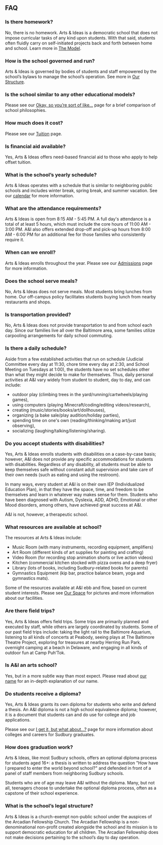 FAQ 
---


### Is there homework?

No, there is no homework. Arts & Ideas is a democratic school that does not 
impose curricular tasks of any kind upon students. With that said, students often
fluidly carry on self-initiated projects back and forth between home and
school. Learn more in [The Model](model.html).

### How is the school governed and run?

Arts & Ideas is governed by bodies of students and staff empowered by the
school’s bylaws to manage the school’s operation. See more in [Our
Structure](our-structure.html).

### Is the school similar to any other educational models?

Please see our [Okay, so you’re sort of like…](comparisons.html) page for a
brief comparison of school philosophies.

### How much does it cost?

Please see our [Tuition](tuition.html) page.

### Is financial aid available?

Yes, Arts & Ideas offers need-based financial aid to those who apply to help
offset tuition.

### What is the school’s yearly schedule?

Arts & Ideas operates with a schedule that is similar to neighboring public schools 
and includes winter break, spring break, and summer vacation. See our
[calendar](calendar.html) for more information.

### What are the attendance requirements?

Arts & Ideas is open from 8:15 AM - 5:45 PM. A full day's attendance is a total 
of at least 5 hours, which must include the core hours of 11:00 AM - 3:00 PM.
A&I also offers extended drop-off and pick-up hours from 8:00 AM - 6:00 PM
for an additional fee for those families who consistently require it.

### When can we enroll?

Arts & Ideas enrolls throughout the year. Please see our
[Admissions](admissions.html) page for more information.

### Does the school serve meals?

No, Arts & Ideas does not serve meals. Most students bring lunches from home.
Our off-campus policy facilitates students buying lunch from nearby
restaurants and shops.

### Is transportation provided?

No, Arts & Ideas does not provide transportation to and from school each day.
Since our families live all over the Baltimore area, some families utilize
carpooling arrangements for daily school commuting. 

### Is there a daily schedule?

Aside from a few established activities that run on schedule (Judicial
Committee every day at 11:30, chore time every day at 2:30, and School Meeting
on Tuesdays at 1:00), the students have no set schedules other than what they
might decide to make for themselves. Thus, daily personal activities at A&I
vary widely from student to student, day to day, and can include:

- outdoor play (climbing trees in the yard/running/cartwheels/playing games), 
- using computers (playing Minecraft/coding/editing videos/research), 
- creating (music/stories/books/art/dollhouses), 
- organizing (a bake sale/play audition/holiday parties),
- spending time on one's own (reading/thinking/making art/just observing),
- socializing (laughing/talking/listening/sharing).

### Do you accept students with disabilities?

Yes, Arts & Ideas enrolls students with disabilities on a case-by-case basis;
however, A&I does not provide any specific accommodations for students with
disabilities.  Regardless of any disability, all students must be able to keep
themselves safe without constant adult supervision and take care of their own
needs (such as eating and using the restroom). 

In many ways, every student at A&I is on their own IEP (Individualized
Education Plan), in that they have the space, time, and freedom to be
themselves and learn in whatever way makes sense for them. Students who have
been diagnosed with Autism, Dyslexia, ADD, ADHD, Emotional or other Mood
disorders, among others, have achieved great success at A&I.

A&amp;I is not, however, a therapeutic school. 

### What resources are available at school?

The resources at Arts & Ideas include: 

- Music Room (with many instruments, recording equipment, amplifiers)
- Art Room (different kinds of art supplies for painting and crafting)
- Video Room (for recording stop animation shorts or live action videos)
- Kitchen (commercial kitchen stocked with pizza ovens and a deep fryer)
- Library (lots of books, including Sudbury-related books for parents)
- Gymnastics Equipment (kip bar, practice balance beam, yoga and gymnastics mats).

Some of the resources available at A&I ebb and flow, based on current
student interests. Please see [Our Space](our-space.html) for pictures and 
more information about our facilities.

### Are there field trips?

Yes, Arts & Ideas offers field trips. Some trips are primarily planned and
executed by staff, while others are largely coordinated by students. Some of
our past field trips include: taking the light rail to the Baltimore Aquarium,
listening to all kinds of concerts at Peabody, seeing plays at The Baltimore
Theatre Project, exploring for treasures at nearby Herring Run Park, overnight
camping at a beach in Delaware, and engaging in all kinds of outdoor fun at
Camp Puh’Tok. 

### Is A&I an arts school?

Yes, but in a more subtle way than most expect.  Please read about [our
name](Name.html) for an in-depth explanation of our name.

### Do students receive a diploma?

Yes, Arts & Ideas grants its own diploma for students who write and defend a
thesis.  An A&I diploma is not a high school equivalence diploma; however, it is
a document that students can and do use for college and job applications. 

Please see our [I get it, but what about…?](confusions.html) page for more
information about colleges and careers for Sudbury graduates.

### How does graduation work?

Arts & Ideas, like most Sudbury schools, offers an optional diploma process
for students aged 16+: a thesis is written to address the question "How have I
prepared to enter the world beyond school?" and defended in front of a panel
of staff members from neighboring Sudbury schools.

Students who are of age may leave A&I without the diploma. Many, but not all,
teenagers choose to undertake the optional diploma process, often as a
capstone of their school experience.

### What is the school’s legal structure?

Arts & Ideas is a church-exempt non-public school under the auspices of the
Arcadian Fellowship Church. The Arcadian Fellowship is a non-denominational
non-profit created alongside the school and its mission is to support democratic
education for all children. The Arcadian Fellowship does not make decisions
pertaining to the school’s day to day operation.
